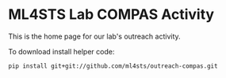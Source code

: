 # ML4STS Lab COMPAS Activity

This is the home page for our lab's outreach activity.  

<!-- Choose the page below for your specific event's detailed instructions -->

To download install helper code:

```
pip install git+git://github.com/ml4sts/outreach-compas.git
```
